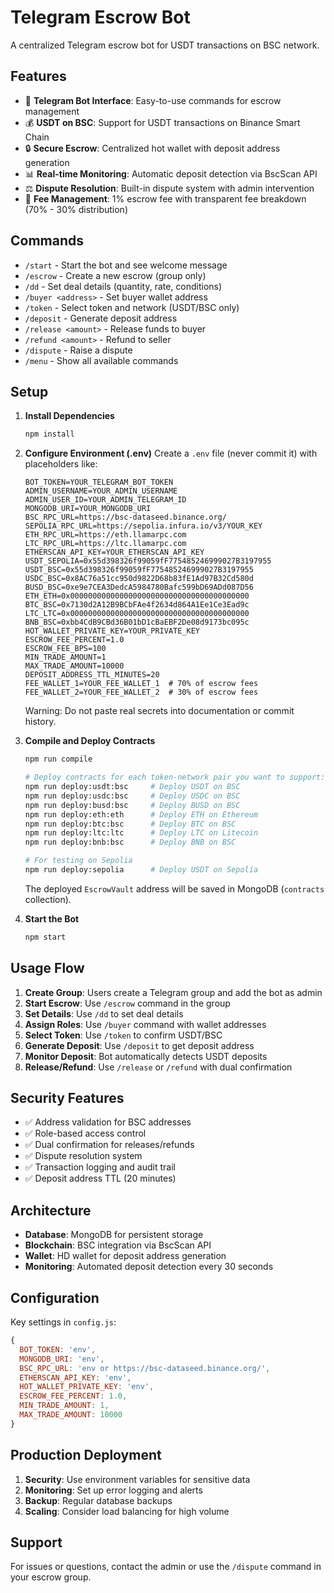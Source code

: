 # Telegram Escrow Bot

A centralized Telegram escrow bot for USDT transactions on BSC network.

## Features

- 🤖 **Telegram Bot Interface**: Easy-to-use commands for escrow management
- 💰 **USDT on BSC**: Support for USDT transactions on Binance Smart Chain
- 🔒 **Secure Escrow**: Centralized hot wallet with deposit address generation
- 📊 **Real-time Monitoring**: Automatic deposit detection via BscScan API
- ⚖️ **Dispute Resolution**: Built-in dispute system with admin intervention
- 💸 **Fee Management**: 1% escrow fee with transparent fee breakdown (70% - 30% distribution)

## Commands

- `/start` - Start the bot and see welcome message
- `/escrow` - Create a new escrow (group only)
- `/dd` - Set deal details (quantity, rate, conditions)
- `/buyer <address>` - Set buyer wallet address
- `/token` - Select token and network (USDT/BSC only)
- `/deposit` - Generate deposit address
- `/release <amount>` - Release funds to buyer
- `/refund <amount>` - Refund to seller
- `/dispute` - Raise a dispute
- `/menu` - Show all available commands

## Setup

1. **Install Dependencies**

   ```bash
   npm install
   ```

2. **Configure Environment (.env)**
   Create a `.env` file (never commit it) with placeholders like:

   ```env
   BOT_TOKEN=YOUR_TELEGRAM_BOT_TOKEN
   ADMIN_USERNAME=YOUR_ADMIN_USERNAME
   ADMIN_USER_ID=YOUR_ADMIN_TELEGRAM_ID
   MONGODB_URI=YOUR_MONGODB_URI
   BSC_RPC_URL=https://bsc-dataseed.binance.org/
   SEPOLIA_RPC_URL=https://sepolia.infura.io/v3/YOUR_KEY
   ETH_RPC_URL=https://eth.llamarpc.com
   LTC_RPC_URL=https://ltc.llamarpc.com
   ETHERSCAN_API_KEY=YOUR_ETHERSCAN_API_KEY
   USDT_SEPOLIA=0x55d398326f99059fF775485246999027B3197955
   USDT_BSC=0x55d398326f99059fF775485246999027B3197955
   USDC_BSC=0x8AC76a51cc950d9822D68b83fE1Ad97B32Cd580d
   BUSD_BSC=0xe9e7CEA3DedcA5984780Bafc599bD69ADd087D56
   ETH_ETH=0x0000000000000000000000000000000000000000
   BTC_BSC=0x7130d2A12B9BCbFAe4f2634d864A1Ee1Ce3Ead9c
   LTC_LTC=0x0000000000000000000000000000000000000000
   BNB_BSC=0xbb4CdB9CBd36B01bD1cBaEBF2De08d9173bc095c
   HOT_WALLET_PRIVATE_KEY=YOUR_PRIVATE_KEY
   ESCROW_FEE_PERCENT=1.0
   ESCROW_FEE_BPS=100
   MIN_TRADE_AMOUNT=1
   MAX_TRADE_AMOUNT=10000
   DEPOSIT_ADDRESS_TTL_MINUTES=20
   FEE_WALLET_1=YOUR_FEE_WALLET_1  # 70% of escrow fees
   FEE_WALLET_2=YOUR_FEE_WALLET_2  # 30% of escrow fees
   ```

   Warning: Do not paste real secrets into documentation or commit history.

3. **Compile and Deploy Contracts**

   ```bash
   npm run compile

   # Deploy contracts for each token-network pair you want to support:
   npm run deploy:usdt:bsc     # Deploy USDT on BSC
   npm run deploy:usdc:bsc     # Deploy USDC on BSC
   npm run deploy:busd:bsc     # Deploy BUSD on BSC
   npm run deploy:eth:eth      # Deploy ETH on Ethereum
   npm run deploy:btc:bsc      # Deploy BTC on BSC
   npm run deploy:ltc:ltc      # Deploy LTC on Litecoin
   npm run deploy:bnb:bsc      # Deploy BNB on BSC

   # For testing on Sepolia
   npm run deploy:sepolia      # Deploy USDT on Sepolia
   ```

   The deployed `EscrowVault` address will be saved in MongoDB (`contracts` collection).

4. **Start the Bot**
   ```bash
   npm start
   ```

## Usage Flow

1. **Create Group**: Users create a Telegram group and add the bot as admin
2. **Start Escrow**: Use `/escrow` command in the group
3. **Set Details**: Use `/dd` to set deal details
4. **Assign Roles**: Use `/buyer` command with wallet addresses
5. **Select Token**: Use `/token` to confirm USDT/BSC
6. **Generate Deposit**: Use `/deposit` to get deposit address
7. **Monitor Deposit**: Bot automatically detects USDT deposits
8. **Release/Refund**: Use `/release` or `/refund` with dual confirmation

## Security Features

- ✅ Address validation for BSC addresses
- ✅ Role-based access control
- ✅ Dual confirmation for releases/refunds
- ✅ Dispute resolution system
- ✅ Transaction logging and audit trail
- ✅ Deposit address TTL (20 minutes)

## Architecture

- **Database**: MongoDB for persistent storage
- **Blockchain**: BSC integration via BscScan API
- **Wallet**: HD wallet for deposit address generation
- **Monitoring**: Automated deposit detection every 30 seconds

## Configuration

Key settings in `config.js`:

```javascript
{
  BOT_TOKEN: 'env',
  MONGODB_URI: 'env',
  BSC_RPC_URL: 'env or https://bsc-dataseed.binance.org/',
  ETHERSCAN_API_KEY: 'env',
  HOT_WALLET_PRIVATE_KEY: 'env',
  ESCROW_FEE_PERCENT: 1.0,
  MIN_TRADE_AMOUNT: 1,
  MAX_TRADE_AMOUNT: 10000
}
```

## Production Deployment

1. **Security**: Use environment variables for sensitive data
2. **Monitoring**: Set up error logging and alerts
3. **Backup**: Regular database backups
4. **Scaling**: Consider load balancing for high volume

## Support

For issues or questions, contact the admin or use the `/dispute` command in your escrow group.
